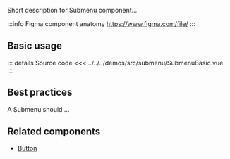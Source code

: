 Short description for Submenu component...

:::info Figma component anatomy
https://www.figma.com/file/
:::

## Basic usage

<SubmenuBasic />

::: details Source code
<<< ../../../demos/src/submenu/SubmenuBasic.vue
:::

## Best practices

A Submenu should ...

## Related components

- [Button](/components/button/button.doc)
